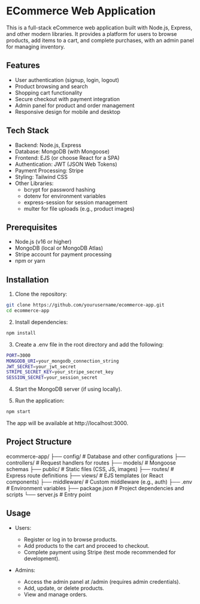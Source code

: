 # ECommerce Web Application

This is a full-stack eCommerce web application built with Node.js, Express, and other modern libraries. It provides a platform for users to browse products, add items to a cart, and complete purchases, with an admin panel for managing inventory.

## Features

- User authentication (signup, login, logout)
- Product browsing and search
- Shopping cart functionality
- Secure checkout with payment integration
- Admin panel for product and order management
- Responsive design for mobile and desktop

## Tech Stack

- Backend: Node.js, Express
- Database: MongoDB (with Mongoose)
- Frontend: EJS (or choose React for a SPA)
- Authentication: JWT (JSON Web Tokens)
- Payment Processing: Stripe
- Styling: Tailwind CSS
- Other Libraries:
  - bcrypt for password hashing
  - dotenv for environment variables
  - express-session for session management
  - multer for file uploads (e.g., product images)

## Prerequisites

- Node.js (v16 or higher)
- MongoDB (local or MongoDB Atlas)
- Stripe account for payment processing
- npm or yarn

## Installation

1. Clone the repository:

```bash
git clone https://github.com/yourusername/ecommerce-app.git
cd ecommerce-app
```

2. Install dependencies:

```bash
npm install
```

3. Create a .env file in the root directory and add the following:

```bash
PORT=3000
MONGODB_URI=your_mongodb_connection_string
JWT_SECRET=your_jwt_secret
STRIPE_SECRET_KEY=your_stripe_secret_key
SESSION_SECRET=your_session_secret
```

4. Start the MongoDB server (if using locally).

5. Run the application:

```bash
npm start
```

The app will be available at http://localhost:3000.

## Project Structure

ecommerce-app/
├── config/ # Database and other configurations
├── controllers/ # Request handlers for routes
├── models/ # Mongoose schemas
├── public/ # Static files (CSS, JS, images)
├── routes/ # Express route definitions
├── views/ # EJS templates (or React components)
├── middleware/ # Custom middleware (e.g., auth)
├── .env # Environment variables
├── package.json # Project dependencies and scripts
└── server.js # Entry point

## Usage

- Users:

  - Register or log in to browse products.
  - Add products to the cart and proceed to checkout.
  - Complete payment using Stripe (test mode recommended for development).

- Admins:
  - Access the admin panel at /admin (requires admin credentials).
  - Add, update, or delete products.
  - View and manage orders.
